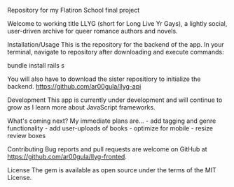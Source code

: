 Repository for my Flatiron School final project

Welcome to working title LLYG (short for Long Live Yr Gays), a lightly social,  user-driven archive for queer romance authors and novels.

Installation/Usage
This is the repository for the backend of the app. In your terminal, navigate to repository after downloading and execute commands: 

bundle install
rails s

You will also have to download the sister repositiory to initialize the backend.
https://github.com/ar00gula/llyg-api

Development
This app is currently under development and will continue to grow as I learn more about JavaScript frameworks.

What's coming next? My immediate plans are... - add tagging and genre functionality - add user-uploads of books - optimize for mobile - resize review boxes

Contributing
Bug reports and pull requests are welcome on GitHub at https://github.com/ar00gula/llyg-fronted.

License
The gem is available as open source under the terms of the MIT License.